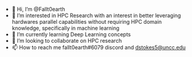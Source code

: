 - 👋 Hi, I’m @Fallt0earth
- 👀 I’m interested in HPC Research with an interest in better leveraging hardwares parallel capabilities without requiring HPC domain knowledge, specifically in machine learning
- 🌱 I’m currently learning Deep Learning concepts
- 💞️ I’m looking to collaborate on HPC research
- 📫 How to reach me fallt0earth#6079 discord and dstokes5@uncc.edu

<!---
Fallt0earth/Fallt0earth is a ✨ special ✨ repository because its `README.md` (this file) appears on your GitHub profile.
You can click the Preview link to take a look at your changes.
--->
